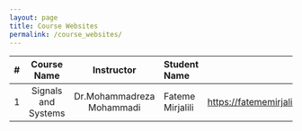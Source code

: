 ```yaml
---
layout: page
title: Course Websites
permalink: /course_websites/
---
```


| # |       Course Name                      |   Instructor    | Student Name    | Website URL          |
|---|:--------------------------------------:|:---------------:|:----------------|---------------------:|
| 1 | Signals and Systems |     Dr.Mohammadreza Mohammadi    |   Fateme Mirjalili| https://fatememirjalili2000.github.io/course_template |

